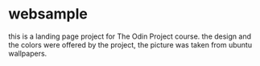# websample
this is a landing page project for The Odin Project course.
the design and the colors were offered by the project, the picture was taken from ubuntu wallpapers.

